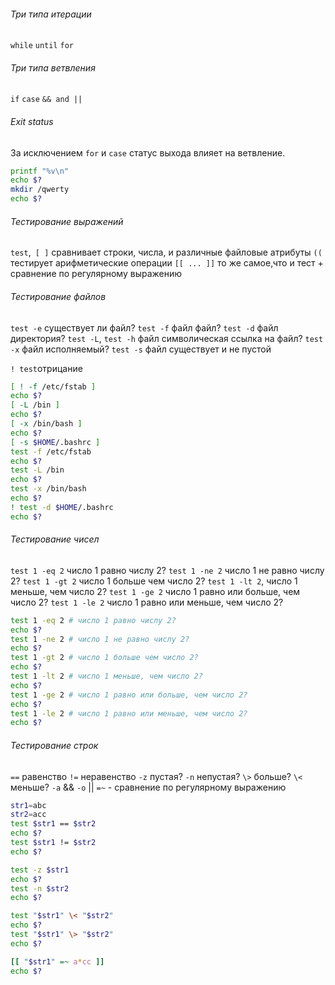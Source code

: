 ###### Три типа итерации
`while`
`until`
`for`

###### Три типа ветвления
`if`
`case`
`&& and ||`

###### Exit status
За исключением `for` и `case` статус выхода влияет на ветвление.

```bash
printf "%v\n"
echo $?
mkdir /qwerty
echo $?
```

###### Тестирование выражений
`test`,` [ ]` сравнивает строки, числа, и различные файловые атрибуты
`((` тестирует арифметические операции
`[[ ... ]]`  то же самое,что и тест + сравнение по регулярному выражению

###### Тестирование файлов
`test -e` существует ли файл?
`test -f` файл файл?
`test -d` файл директория?
`test -L`, `test -h`  файл символическая ссылка на файл?
`test -x` файл исполняемый?
`test -s` файл существует и не пустой

`! test`отрицание

```bash
[ ! -f /etc/fstab ]
echo $?
[ -L /bin ]
echo $?
[ -x /bin/bash ]
echo $?
[ -s $HOME/.bashrc ]
test -f /etc/fstab
echo $?
test -L /bin
echo $?
test -x /bin/bash
echo $?
! test -d $HOME/.bashrc
echo $?

```

###### Тестирование чисел

`test 1 -eq 2` число 1 равно числу 2?
`test 1 -ne 2` число 1 не равно числу 2?
`test 1 -gt 2` число 1 больше чем число 2?
`test 1 -lt 2`, число 1 меньше, чем число 2?
`test 1 -ge 2` число 1 равно или больше, чем число 2?
`test 1 -le 2` число 1 равно или меньше, чем число 2?

```bash
test 1 -eq 2 # число 1 равно числу 2?
echo $?
test 1 -ne 2 # число 1 не равно числу 2?
echo $?
test 1 -gt 2 # число 1 больше чем число 2?
echo $?
test 1 -lt 2 # число 1 меньше, чем число 2?
echo $?
test 1 -ge 2 # число 1 равно или больше, чем число 2?
echo $?
test 1 -le 2 # число 1 равно или меньше, чем число 2?
echo $?
```

###### Тестирование строк
`==` равенство
`!=` неравенство
`-z` пустая?
`-n` непустая?
`\>` больше?
`\<` меньше?
`-a` &&
`-o` ||
`=~` - сравнение по регулярному выражению

```bash
str1=abc
str2=acc
test $str1 == $str2
echo $?
test $str1 != $str2
echo $?

test -z $str1
echo $?
test -n $str2
echo $?

test "$str1" \< "$str2"
echo $?
test "$str1" \> "$str2"
echo $?

[[ "$str1" =~ a*cc ]]
echo $?

```


